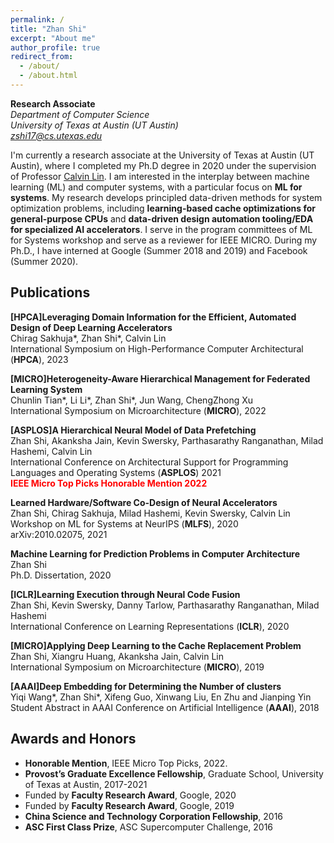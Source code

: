 ```yaml
---
permalink: /
title: "Zhan Shi"
excerpt: "About me"
author_profile: true
redirect_from: 
  - /about/
  - /about.html
---
```



**Research Associate**\
*Department of Computer Science*\
*University of Texas at Austin (UT Austin)*\
*zshi17@cs.utexas.edu*
<!-- <span style="color:red"> **I'm joining Huawei Hisilicon as a member of Genius Youth Program (天才少年).**</span> -->

I'm currently a research associate at the University of Texas at Austin (UT Austin), where I completed my Ph.D degree in 2020 under the supervision of Professor [Calvin Lin](https://www.cs.utexas.edu/~lin/). I am interested in the interplay between machine learning (ML) and computer systems, with a particular focus on **ML for systems**. My research develops principled data-driven methods for system optimization problems, including **learning-based cache optimizations for general-purpose CPUs** and **data-driven design automation tooling/EDA for specialized AI accelerators**. I serve in the program committees of ML for Systems workshop and serve as a reviewer for IEEE MICRO. During my Ph.D., I have interned at Google (Summer 2018 and 2019) and Facebook (Summer 2020). 


## Publications
**[HPCA]Leveraging Domain Information for the Efficient, Automated Design of Deep Learning Accelerators**\
Chirag Sakhuja\*, Zhan Shi\*, Calvin Lin\
International Symposium on High-Performance Computer Architectural (**HPCA**), 2023

**[MICRO]Heterogeneity-Aware Hierarchical Management for Federated Learning System**\
Chunlin Tian\*, Li Li\*, Zhan Shi\*, Jun Wang, ChengZhong Xu\
International Symposium on Microarchitecture (**MICRO**), 2022

**[ASPLOS]A Hierarchical Neural Model of Data Prefetching**\
Zhan Shi, Akanksha Jain, Kevin Swersky, Parthasarathy Ranganathan, Milad Hashemi, Calvin Lin\
International Conference on Architectural Support for Programming Languages and Operating Systems (**ASPLOS**) 2021\
<span style="color:red"> **IEEE Micro Top Picks Honorable Mention 2022**</span>

**Learned Hardware/Software Co-Design of Neural Accelerators**\
Zhan Shi, Chirag Sakhuja, Milad Hashemi, Kevin Swersky, Calvin Lin\
Workshop on ML for Systems at NeurIPS (**MLFS**), 2020\
arXiv:2010.02075, 2021

**Machine Learning for Prediction Problems in Computer Architecture**\
Zhan Shi\
Ph.D. Dissertation, 2020

**[ICLR]Learning Execution through Neural Code Fusion**\
Zhan Shi, Kevin Swersky, Danny Tarlow, Parthasarathy Ranganathan, Milad Hashemi\
International Conference on Learning Representations (**ICLR**), 2020

**[MICRO]Applying Deep Learning to the Cache Replacement Problem**\
Zhan Shi, Xiangru Huang, Akanksha Jain, Calvin Lin\
International Symposium on Microarchitecture (**MICRO**), 2019

**[AAAI]Deep Embedding for Determining the Number of clusters**\
Yiqi Wang\*, Zhan Shi\*, Xifeng Guo, Xinwang Liu, En Zhu and Jianping Yin \
Student Abstract in AAAI Conference on Artificial Intelligence (**AAAI**), 2018

## Awards and Honors
- **Honorable Mention**, IEEE Micro Top Picks, 2022.
- **Provost’s Graduate Excellence Fellowship**, Graduate School, University of Texas at Austin, 2017-2021
- Funded by **Faculty Research Award**, Google, 2020
- Funded by **Faculty Research Award**, Google, 2019
- **China Science and Technology Corporation Fellowship**, 2016
- **ASC First Class Prize**, ASC Supercomputer Challenge, 2016
